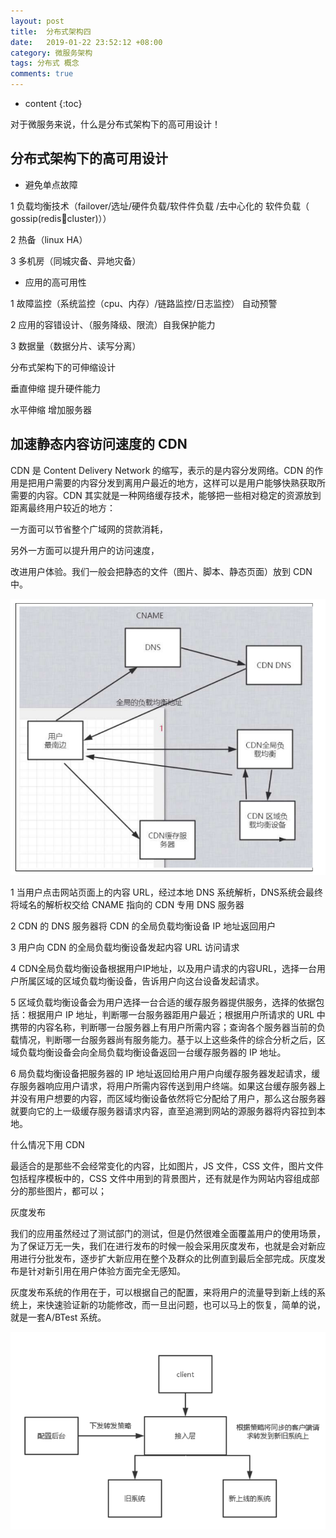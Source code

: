 ```yaml
---
layout: post
title:  分布式架构四
date:   2019-01-22 23:52:12 +08:00
category: 微服务架构
tags: 分布式 概念
comments: true
---
```


* content
{:toc}

对于微服务来说，什么是分布式架构下的高可用设计！












## 分布式架构下的高可用设计

- 避免单点故障

1 负载均衡技术（failover/选址/硬件负载/软件件负载 /去中心化的 软件负载（ gossip(redis￾cluster)））

2 热备（linux HA）

3 多机房（同城灾备、异地灾备）

- 应用的高可用性

1 故障监控（系统监控（cpu、内存）/链路监控/日志监控） 自动预警

2 应用的容错设计、（服务降级、限流）自我保护能力

3 数据量（数据分片、读写分离）

分布式架构下的可伸缩设计

垂直伸缩 提升硬件能力

水平伸缩 增加服务器

## 加速静态内容访问速度的 CDN

CDN 是 Content Delivery Network 的缩写，表示的是内容分发网络。CDN 的作用是把用户需要的内容分发到离用户最近的地方，这样可以是用户能够快熟获取所需要的内容。CDN 其实就是一种网络缓存技术，能够把一些相对稳定的资源放到距离最终用户较近的地方：

一方面可以节省整个广域网的贷款消耗，

另外一方面可以提升用户的访问速度，

改进用户体验。我们一般会把静态的文件（图片、脚本、静态页面）放到 CDN 中。

![](https://raw.githubusercontent.com/qiuyadongsite/qiuyadongsite.github.io/master/_posts/images/dns1.png)


1 当用户点击网站页面上的内容 URL，经过本地 DNS 系统解析，DNS系统会最终将域名的解析权交给 CNAME 指向的 CDN 专用 DNS 服务器

2 CDN 的 DNS 服务器将 CDN 的全局负载均衡设备 IP 地址返回用户

3 用户向 CDN 的全局负载均衡设备发起内容 URL 访问请求

4 CDN全局负载均衡设备根据用户IP地址，以及用户请求的内容URL，选择一台用户所属区域的区域负载均衡设备，告诉用户向这台设备发起请求。

5 区域负载均衡设备会为用户选择一台合适的缓存服务器提供服务，选择的依据包括：根据用户 IP 地址，判断哪一台服务器距用户最近；根据用户所请求的 URL 中携带的内容名称，判断哪一台服务器上有用户所需内容；查询各个服务器当前的负载情况，判断哪一台服务器尚有服务能力。基于以上这些条件的综合分析之后，区域负载均衡设备会向全局负载均衡设备返回一台缓存服务器的 IP 地址。

6 局负载均衡设备把服务器的 IP 地址返回给用户用户向缓存服务器发起请求，缓存服务器响应用户请求，将用户所需内容传送到用户终端。如果这台缓存服务器上并没有用户想要的内容，而区域均衡设备依然将它分配给了用户，那么这台服务器就要向它的上一级缓存服务器请求内容，直至追溯到网站的源服务器将内容拉到本地。

什么情况下用 CDN

最适合的是那些不会经常变化的内容，比如图片，JS 文件，CSS 文件，图片文件包括程序模板中的，CSS 文件中用到的背景图片，还有就是作为网站内容组成部分的那些图片，都可以；

灰度发布

我们的应用虽然经过了测试部门的测试，但是仍然很难全面覆盖用户的使用场景，为了保证万无一失，我们在进行发布的时候一般会采用灰度发布，也就是会对新应用进行分批发布，逐步扩大新应用在整个及群众的比例直到最后全部完成。灰度发布是针对新引用在用户体验方面完全无感知。

灰度发布系统的作用在于，可以根据自己的配置，来将用户的流量导到新上线的系统上，来快速验证新的功能修改，而一旦出问题，也可以马上的恢复，简单的说，就是一套A/BTest 系统。

![](https://raw.githubusercontent.com/qiuyadongsite/qiuyadongsite.github.io/master/_posts/images/sbtest.png)
